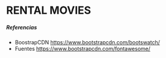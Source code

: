 # RENTAL MOVIES


##### Referencias
* BoostrapCDN https://www.bootstrapcdn.com/bootswatch/
* Fuentes   https://www.bootstrapcdn.com/fontawesome/